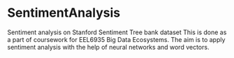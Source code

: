 # SentimentAnalysis
Sentiment analysis on Stanford Sentiment Tree bank dataset
This is done as a part of coursework for EEL6935 Big Data Ecosystems.
The aim is to apply sentiment analysis with the help of neural networks and word vectors.
